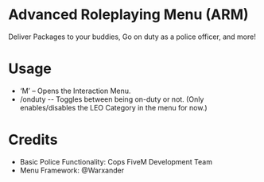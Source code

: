 # Advanced Roleplaying Menu (ARM)
Deliver Packages to your buddies, Go on duty as a police officer, and more!
# Usage
- ‘M’ – Opens the Interaction Menu.
- /onduty -- Toggles between being on-duty or not. (Only enables/disables the LEO Category in the menu for now.)
# Credits
- Basic Police Functionality: Cops FiveM Development Team
- Menu Framework: @Warxander
